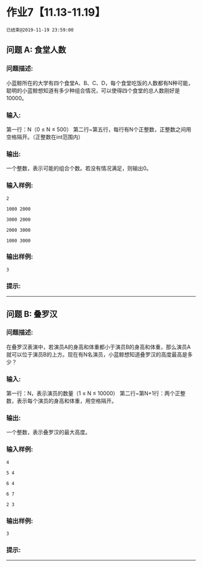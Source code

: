 # 作业7【11.13-11.19】
`已结束@2019-11-19 23:59:00`
## 问题 A: 食堂人数
### 问题描述:
小蓝鲸所在的大学有四个食堂A、B、C、D，每个食堂吃饭的人数都有N种可能，聪明的小蓝鲸想知道有多少种组合情况，可以使得四个食堂的总人数刚好是10000。
### 输入:
第一行：N（0 ≤ N ≤ 500）     	第二行~第五行，每行有N个正整数，正整数之间用空格隔开。（正整数在int范围内）
### 输出:
一个整数，表示可能的组合个数。若没有情况满足，则输出0。
### 输入样例:
```
2
1000 2000
3000 2000
2000 3000
1000 3000
```
### 输出样例:
```
3
```
### 提示:


---
## 问题 B: 叠罗汉
### 问题描述:
在叠罗汉表演中，若演员A的身高和体重都小于演员B的身高和体重，那么演员A就可以位于演员B的上方。现在有N名演员，小蓝鲸想知道叠罗汉的高度最高是多少？
### 输入:
第一行：N，表示演员的数量（1 ≤ N ≤ 10000）     	第二行~第N+1行：两个正整数，表示每个演员的身高和体重，用空格隔开。
### 输出:
一个整数，表示叠罗汉的最大高度。
### 输入样例:
```
4
5 4
6 4
6 7
2 3
```
### 输出样例:
```
3
```
### 提示:


---
